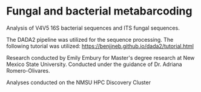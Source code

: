 # Fungal and bacterial metabarcoding

Analysis of V4V5 16S bacterial sequences and ITS fungal sequences.

The DADA2 pipeline was utilized for the sequence processing. The following tutorial was utilized: https://benjjneb.github.io/dada2/tutorial.html

Research conducted by Emily Embury for Master's degree research at New Mexico State University. Conducted under the guidance of Dr. Adriana Romero-Olivares.

Analyses conducted on the NMSU HPC Discovery Cluster
